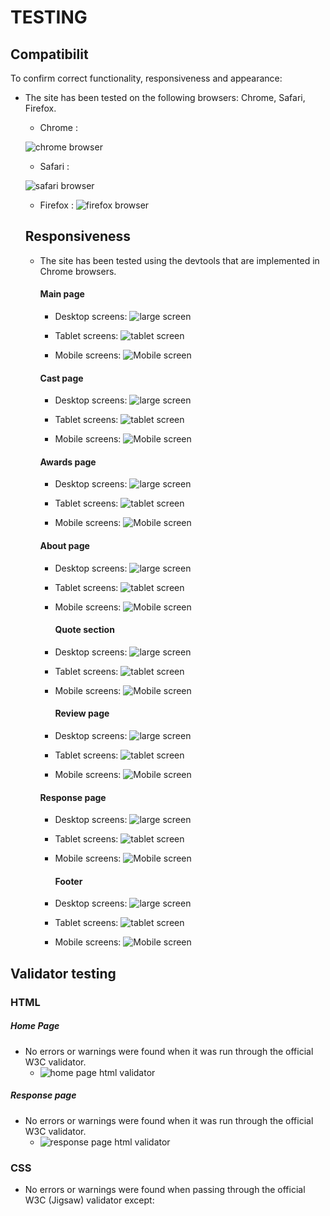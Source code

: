 # TESTING


## Compatibilit

To confirm correct functionality, responsiveness and appearance:
- The site has been tested on the following browsers: Chrome, Safari, Firefox.

    - Chrome :

    ![chrome browser](./readme_images/chrome.png)

    - Safari :

    ![safari browser](./readme_images/safari.png)

    - Firefox :
    ![firefox browser](./readme_images/firefox.png)

    ## Responsiveness

    - The site has been tested using the devtools that are implemented in Chrome browsers.
        #### Main page
        - Desktop screens:
        ![large screen](./readme_images/desktop-mainpage.png)

        - Tablet screens:
        ![tablet screen](./readme_images/tablet-mainpage.png)

        - Mobile screens:
        ![Mobile screen](./readme_images/mobile-mainpage.png)

        #### Cast page
        - Desktop screens:
        ![large screen](./readme_images/desktop-cast.png)

        - Tablet screens:
        ![tablet screen](./readme_images/tablet-cast.png)

        - Mobile screens:
        ![Mobile screen](./readme_images/mobile-cast.png)

       #### Awards page
        - Desktop screens:
        ![large screen](./readme_images/desktop-awardpage.png)

        - Tablet screens:
        ![tablet screen](./readme_images/tablet-awardpage.png)

        - Mobile screens:
        ![Mobile screen](./readme_images/mobile-awardpage.png)
 
      #### About page

       - Desktop screens:
       ![large screen](./readme_images/desktop-aboutpage.png)

       - Tablet screens:
       ![tablet screen](./readme_images/tablet-aboutpage.png)

       - Mobile screens:
       ![Mobile screen](./readme_images/mobile-aboutpage.png)

          #### Quote section
        - Desktop screens:
        ![large screen](./readme_images/desktop-quotesection.png)

        - Tablet screens:
        ![tablet screen](./readme_images/tablet-quotesection.png)

        - Mobile screens:
        ![Mobile screen](./readme_images/mobile-quotesection.png) 

           #### Review page
        - Desktop screens:
        ![large screen](./readme_images/desktop-reviewpage.png)

        - Tablet screens:
        ![tablet screen](./readme_images/tablet-reviewpage.png)

        - Mobile screens:
        ![Mobile screen](./readme_images/mobile-reviewpage.png)


        #### Response page
        - Desktop screens:
        ![large screen](./readme_images/desktop-responsepage.png)

        - Tablet screens:
        ![tablet screen](./readme_images/tablet-responsepage.png)

        - Mobile screens:
        ![Mobile screen](./readme_images/mobile-resposepage.png)








           #### Footer
        - Desktop screens:
        ![large screen](./readme_images/desktop-footer.png)

        - Tablet screens:
        ![tablet screen](./readme_images/tablet-footer.png)

        - Mobile screens:
        ![Mobile screen](./readme_images/mobile-footer.png)



## Validator testing
 ### HTML
  ##### Home Page
  - No errors or warnings were found when it was run through the official W3C validator.
    - ![home page html validator](./readme_images/homepage-htmlvldtr.png)
##### Response page
-  No errors or warnings were found when it was run through the official W3C validator.
    - ![response page html validator](./readme_images/responsepage-htmlvldtr.png)

### CSS
- No errors or warnings were found when passing through the official W3C (Jigsaw) validator except:
